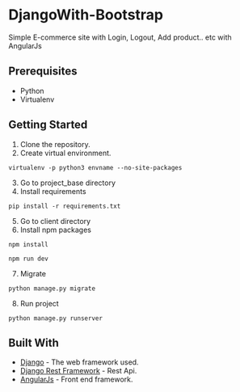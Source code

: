 # DjangoWith-Bootstrap
Simple E-commerce site with Login, Logout, Add product.. etc with AngularJs 

## Prerequisites
* Python
* Virtualenv

## Getting Started
1. Clone the repository.
2. Create virtual environment. 
```
virtualenv -p python3 envname --no-site-packages
```
3. Go to project_base directory
4. Install requirements 
```
pip install -r requirements.txt
```

5. Go to client directory 
6. Install npm packages
```
npm install
```
```
npm run dev
```
7. Migrate 
```
python manage.py migrate
```
8. Run project 
```
python manage.py runserver
```
## Built With

* [Django](https://www.djangoproject.com/) - The web framework used.
* [Django Rest Framework](http://www.django-rest-framework.org/) - Rest Api.
* [AngularJs](https://angularjs.org/) - Front end framework.

